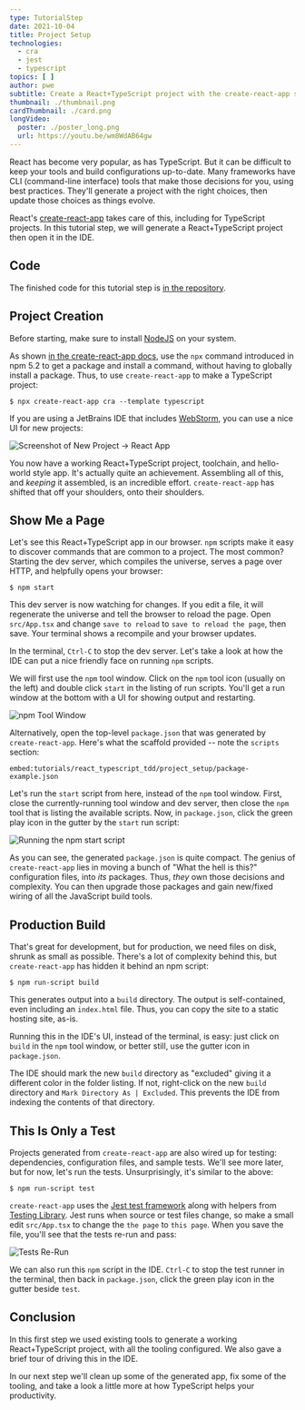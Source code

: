 ```yaml
---
type: TutorialStep
date: 2021-10-04
title: Project Setup
technologies:
  - cra
  - jest
  - typescript
topics: [ ]
author: pwe
subtitle: Create a React+TypeScript project with the create-react-app scaffolding tool.
thumbnail: ./thumbnail.png
cardThumbnail: ./card.png
longVideo:
  poster: ./poster_long.png
  url: https://youtu.be/wm8WdAB64gw
---
```


React has become very popular, as has TypeScript. But it can be difficult to keep your tools and build configurations up-to-date. Many frameworks have CLI (command-line interface) tools that make those decisions for you, using best practices. They'll generate a project with the right choices, then update those choices as things evolve.

React's [create-react-app](../../../technologies/cra) takes care of this, including for TypeScript projects. In this tutorial step, we will generate a React+TypeScript project then open it in the IDE.

## Code

The finished code for this tutorial step is [in the repository](https://github.com/JetBrains/jetbrains_guide/tree/master/sites/webstorm-guide/demos/tutorials/react_typescript_tdd/project_setup).

## Project Creation

Before starting, make sure to install [NodeJS](../../../technologies/nodejs) on your system.

As shown [in the create-react-app docs](https://create-react-app.dev/docs/adding-typescript/), use the `npx` command introduced in npm 5.2 to get a package and install a command, without having to globally install a package. Thus, to use `create-react-app` to make a TypeScript project:

```shell script
$ npx create-react-app cra --template typescript
```

If you are using a JetBrains IDE that includes [WebStorm](https://www.jetbrains.com/webstorm/), you can use a nice UI for new projects:

![Screenshot of New Project -> React App](./screenshots/new_project.png)

You now have a working React+TypeScript project, toolchain, and hello-world style app. It's actually quite an achievement. Assembling all of this, and *keeping* it assembled, is an incredible effort. `create-react-app` has shifted that off your shoulders, onto their shoulders.

## Show Me a Page

Let's see this React+TypeScript app in our browser. `npm` scripts make it easy to discover commands that are common to a project. The most common? Starting the dev server, which compiles the universe, serves a page over HTTP, and helpfully opens your browser:

```shell script
$ npm start
```

This dev server is now watching for changes. If you edit a file, it will regenerate the universe and tell the browser to reload the page. Open `src/App.tsx` and change `save to reload` to `save to reload the page`, then save. Your terminal shows a recompile and your browser updates.

In the terminal, `Ctrl-C` to stop the dev server. Let's take a look at how the IDE can put a nice friendly face on running `npm` scripts.

We will first use the `npm` tool window. Click on the `npm` tool icon (usually on the left) and double click `start` in the listing of run scripts. You'll get a run window at the bottom with a UI for showing output and restarting.

![npm Tool Window](./screenshots/npm_tool_window.png)

Alternatively, open the top-level `package.json` that was generated by `create-react-app`. Here's what the scaffold provided -- note the `scripts` section:

`embed:tutorials/react_typescript_tdd/project_setup/package-example.json`

Let's run the `start` script from here, instead of the `npm` tool window. First, close the currently-running tool window and dev server, then close the `npm` tool that is listing the available scripts. Now, in `package.json`, click the green play icon in the gutter by the `start` run script:

![Running the npm start script](./screenshots/package_json_start.png)

As you can see, the generated `package.json` is quite compact. The genius of `create-react-app` lies in moving a bunch of "What the hell is this?" configuration files, into *its* packages. Thus, *they* own those decisions and complexity. You can then upgrade those packages and gain new/fixed wiring of all the JavaScript build tools.

## Production Build

That's great for development, but for production, we need files on disk, shrunk as small as possible. There's a lot of complexity behind this, but `create-react-app` has hidden it behind an npm script:

```shell script
$ npm run-script build
```

This generates output into a `build` directory. The output is self-contained, even including an `index.html` file. Thus, you can copy the site to a static hosting site, as-is.

Running this in the IDE's UI, instead of the terminal, is easy: just click on `build` in the `npm` tool window, or better still, use the gutter icon in `package.json`.

The IDE should mark the new `build` directory as "excluded" giving it a different color in the folder listing. If not, right-click on the new `build` directory and `Mark Directory As | Excluded`. This prevents the IDE from indexing the contents of that directory.

## This Is Only a Test

Projects generated from `create-react-app` are also wired up for testing: dependencies, configuration files, and sample tests. We'll see more later, but for now, let's run the tests. Unsurprisingly, it's similar to the above:

```shell script
$ npm run-script test
```

`create-react-app` uses the [Jest test framework](../../../technologies/jest) along with helpers from [Testing Library](https://testing-library.com). Jest runs when source or test files change, so make a small edit `src/App.tsx` to change the `the page` to `this page`. When you save the file, you'll see that the tests re-run and pass:

![Tests Re-Run](./screenshots/run_tests.png)

We can also run this `npm` script in the IDE. `Ctrl-C` to stop the test runner in the terminal, then back in `package.json`, click the green play icon in the gutter beside `test`.

## Conclusion

In this first step we used existing tools to generate a working React+TypeScript project, with all the tooling configured. We also gave a brief tour of driving this in the IDE.

In our next step we'll clean up some of the generated app, fix some of the tooling, and take a look a little more at how TypeScript helps your productivity.
